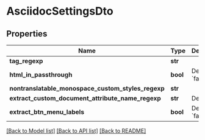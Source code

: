 # AsciidocSettingsDto

## Properties
Name | Type | Description | Notes
------------ | ------------- | ------------- | -------------
**tag_regexp** | **str** |  | [optional] 
**html_in_passthrough** | **bool** | Default: &#x60;false&#x60; | [optional] 
**nontranslatable_monospace_custom_styles_regexp** | **str** |  | [optional] 
**extract_custom_document_attribute_name_regexp** | **str** | Default: &#x60;.*&#x60; | [optional] 
**extract_btn_menu_labels** | **bool** | Default: &#x60;false&#x60; | [optional] 

[[Back to Model list]](../README.md#documentation-for-models) [[Back to API list]](../README.md#documentation-for-api-endpoints) [[Back to README]](../README.md)

